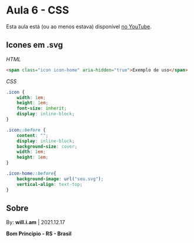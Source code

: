  # Aula 6 - CSS

Esta aula está (ou ao menos estava) disponível [no YouTube](https://www.youtube.com/watch?v=7QgEexLFoVg).

## Icones em .svg

*HTML*
```html
<span class="icon icon-home" aria-hidden="true">Exemplo de uso</span>
```

*CSS*
```css
.icon {
    width: 1em;
    height: 1em;
    font-size: inherit;
    display: inline-block;
}

.icon::before {
    content: "";
    display: inline-block;
    background-size: cover;
    width: 1em;
    height: 1em;
}

.icon-home::before{
    background-image: url("seu.svg");
    vertical-align: text-top;
}
```

## Sobre

By: **will.i.am** | 2021.12.17

**Bom Princípio - RS - Brasil**